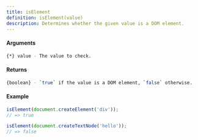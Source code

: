 ```yaml
---
title: isElement
definition: isElement(value)
description: Determines whether the given value is a DOM element.
---
```



#### Arguments


```bash
{*} value - The value to check.
```


#### Returns


```bash
{boolean} - `true` if the value is a DOM element, `false` otherwise.
```


#### Example


```ts
isElement(document.createElement('div'));
// => true

isElement(document.createTextNode('hello'));
// => false
```